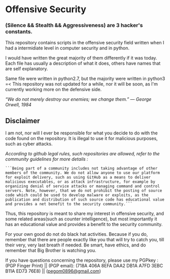 # Offensive Security
### (Silence && Stealth && Aggressiveness) are 3 hacker's constants.

This repository contains scripts in the offensive security field written when I had a intermidiate level in computer security 
and in python. 

I would have written the great majority of them differently if it was today.
Each file has usually a description of what it does, others have names that are self explanatory.

Same file were written in python2.7, but the majority were written in python3 =<
This repository was not updated for a while, nor it will be soon, as I'm currently working more on the defensive side. 


*“We do not merely destroy our enemies; we change them.”*
    *― George Orwell, 1984*

## **Disclaimer**
I am not, nor will I ever be responsible for what you decide to do with the code found on the repository. 
It is illegal to use it for malicious purposes, such as cyber attacks. 

*According to github legal rules, such repositories are allowed, refer to the community guidelines for more details :*
    
    ```Being part of a community includes not taking advantage of other members of the community. We do not allow anyone to use our platform for exploit delivery, such as using GitHub as a means to deliver malicious executables, or as attack infrastructure, for example by organizing denial of service attacks or managing command and control servers. Note, however, that we do not prohibit the posting of source code which could be used to develop malware or exploits, as the publication and distribution of such source code has educational value and provides a net benefit to the security community.```

Thus, this repository is meant to share my interest in offensive security, and some related areas(such as counter intelligence), but most
importantly it has an educational value and provides a benefit to the security community.

For your own good do not do black hat activities. Because if you do, remember that there are people exactly like you that will try to catch you, till their very, very last breath if needed. Be smart, have ethics, and do remember that Big Brother is watching you.

If you have questions concerning the repository, please use my PGPkey :
(PGP Finger Print) || (PGP email): 
(718A 406A 8EFA DAA2 DB1A  A7FD 3EBC B11A ED73 76E8) || (pegom0896@gmail.com)




